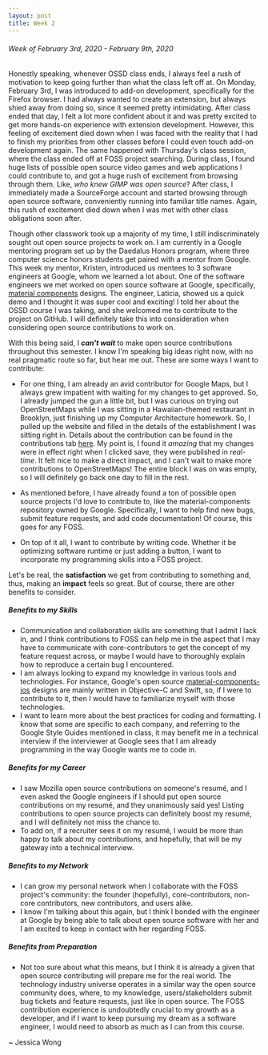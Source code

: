 ```yaml
---
layout: post
title: Week 2
---
```



###### Week of February 3rd, 2020 - February 9th, 2020 
Honestly speaking, whenever OSSD class ends, I always feel a rush of motivation to keep going further than what the class left off at. On Monday, February 3rd, I was introduced to add-on development, specifically for the Firefox browser. I had always wanted to create an extension, but always shied away from doing so, since it seemed pretty intimidating. After class ended that day, I felt a lot more confident about it and was pretty excited to get more hands-on experience with extension development. However, this feeling of excitement died down when I was faced with the reality that I had to finish my priorities from other classes before I could even touch add-on development again. The same happened with Thursday's class session, where the class ended off at FOSS project searching. During class, I found huge lists of possible open source video games and web applications I could contribute to, and got a huge rush of excitement from browsing through them. Like, *who knew GIMP was open source*? After class, I immediately made a SourceForge account and started browsing through open source software, conveniently running into familiar title names. Again, this rush of excitement died down when I was met with other class obligations soon after. 

Though other classwork took up a majority of my time, I still indiscriminately sought out open source projects to work on. I am currently in a Google mentoring program set up by the Daedalus Honors program, where three computer science honors students get paired with a mentor from Google. This week my mentor, Kristen, introduced us mentees to 3 software engineers at Google, whom we learned a lot about. One of the software engineers we met worked on open source software at Google, specifically, [material components](https://github.com/material-components) designs. The engineer, Laticia, showed us a quick demo and I thought it was super cool and exciting! I told her about the OSSD course I was taking, and she welcomed me to contribute to the project on GitHub. I will definitely take this into consideration when considering open source contributions to work on.

With this being said, I _**can't wait**_ to make open source contributions throughout this semester. I know I'm speaking big ideas right now, with no real pragmatic route so far, but hear me out. These are some ways I want to contribute:

- For one thing, I am already an avid contributor for Google Maps, but I always grew impatient with waiting for my changes to get approved. So, I already jumped the gun a little bit, but I was curious on trying out OpenStreetMaps while I was sitting in a Hawaiian-themed restaurant in Brooklyn, just finishing up my Computer Architecture homework. So, I pulled up the website and filled in the details of the establishment I was sitting right in. Details about the contribution can be found in the contributions tab [here](https://hunter-college-ossd-spr-2020.github.io/wongjessica-weekly/contributions/). My point is, I found it _amazing_ that my changes were in effect right when I clicked save, they were published in _real-time_. It felt nice to make a direct impact, and I can't wait to make more contributions to OpenStreetMaps! The entire block I was on was empty, so I will definitely go back one day to fill in the rest.

- As mentioned before, I have already found a ton of possible open source projects I'd love to contribute to, like the material-components repository owned by Google. Specifically, I want to help find new bugs, submit feature requests, and add code documentation! Of course, this goes for any FOSS.

- On top of it all, I want to contribute by writing code. Whether it be optimizing software runtime or just adding a button, I want to incorporate my programming skills into a FOSS project.

Let's be real, the **satisfaction** we get from contributing to something and, thus, making an **impact** feels so great. But of course, there are other benefits to consider.
##### Benefits to my Skills
- Communication and collaboration skills are something that I admit I lack in, and I think contributions to FOSS can help me in the aspect that I may have to communicate with core-contributors to get the concept of my feature request across, or maybe I would have to thoroughly explain how to reproduce a certain bug I encountered. 
- I am always looking to expand my knowledge in various tools and technologies. For instance, Google's open source [material-components-ios](https://github.com/material-components/material-components-ios) designs are mainly written in Objective-C and Swift, so, if I were to contribute to it, then I would have to familiarize myself with those technologies.
- I want to learn more about the best practices for coding and formatting. I know that some are specific to each company, and referring to the Google Style Guides mentioned in class, it may benefit me in a technical interview if the interviewer at Google sees that I am already programming in the way Google wants me to code in.
##### Benefits for my Career
- I saw Mozilla open source contributions on someone's resumé, and I even asked the Google engineers if I should put open source contributions on my resumé, and they unanimously said yes! Listing contributions to open source projects can definitely boost my resumé, and I will definitely not miss the chance to. 
- To add on, if a recruiter sees it on my resumé, I would be more than happy to talk about my contributions, and hopefully, that will be my gateway into a technical interview.
##### Benefits to my Network
- I can grow my personal network when I collaborate with the FOSS project's community: the founder (hopefully), core-contributors, non-core contributors, new contributors, and users alike.
- I know I'm talking about this again, but I think I bonded with the engineer at Google by being able to talk about open source software with her and I am excited to keep in contact with her regarding FOSS.
##### Benefits from Preparation
- Not too sure about what this means, but I think it is already a given that open source contributing will prepare me for the real world. The technology industry universe operates in a similar way the open source community does, where, to my knowledge, users/stakeholders submit bug tickets and feature requests, just like in open source. The FOSS contribution experience is undoubtedly crucial to my growth as a developer, and if I want to keep pursuing my dream as a software engineer, I would need to absorb as much as I can from this course.

~ Jessica Wong

